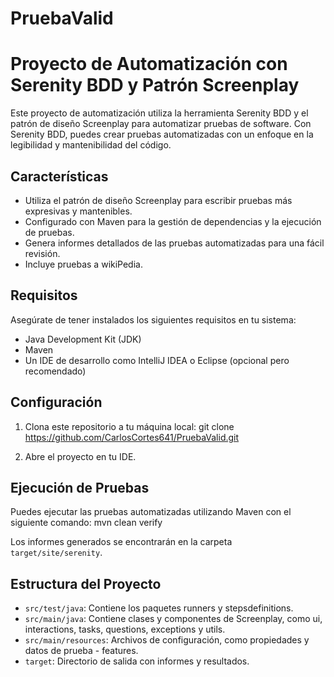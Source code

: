 # PruebaValid
# Proyecto de Automatización con Serenity BDD y Patrón Screenplay

Este proyecto de automatización utiliza la herramienta Serenity BDD y el patrón de diseño Screenplay para automatizar pruebas de software. Con Serenity BDD, puedes crear pruebas automatizadas con un enfoque en la legibilidad y mantenibilidad del código.

## Características

- Utiliza el patrón de diseño Screenplay para escribir pruebas más expresivas y mantenibles.
- Configurado con Maven para la gestión de dependencias y la ejecución de pruebas.
- Genera informes detallados de las pruebas automatizadas para una fácil revisión.
- Incluye pruebas a wikiPedia.

## Requisitos

Asegúrate de tener instalados los siguientes requisitos en tu sistema:

- Java Development Kit (JDK)
- Maven
- Un IDE de desarrollo como IntelliJ IDEA o Eclipse (opcional pero recomendado)

## Configuración

1. Clona este repositorio a tu máquina local:
git clone https://github.com/CarlosCortes641/PruebaValid.git

2. Abre el proyecto en tu IDE.

## Ejecución de Pruebas

Puedes ejecutar las pruebas automatizadas utilizando Maven con el siguiente comando:
mvn clean verify


Los informes generados se encontrarán en la carpeta `target/site/serenity`.

## Estructura del Proyecto

- `src/test/java`: Contiene los paquetes runners y stepsdefinitions.
- `src/main/java`: Contiene clases y componentes de Screenplay, como ui, interactions, tasks, questions, exceptions y utils.
- `src/main/resources`: Archivos de configuración, como propiedades y datos de prueba - features.
- `target`: Directorio de salida con informes y resultados.
